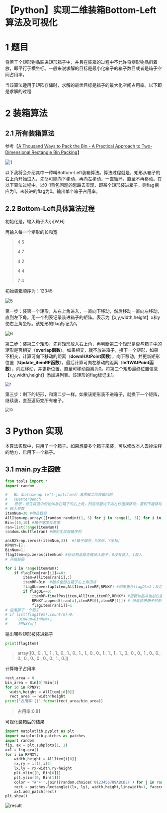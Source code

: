 # 【Python】实现二维装箱Bottom-Left算法及可视化

# 1 题目

将若干个矩形物品装进矩形箱子中，并且在装箱的过程中不允许将矩形物品斜着放，即平行于横坐标。一般来说求解的目标是最小化箱子的箱子数目或者是箱子空间占用率。

当该算法适用于矩阵存储时，求解的最优目标是箱子的最大化空间占用率。以下即是求解的过程

# 2 装箱算法

## 2.1  所有装箱算法

参考【[A Thousand Ways to Pack the Bin - A Practical Approach to Two-Dimensional Rectangle Bin Packing](http://pds25.egloos.com/pds/201504/21/98/RectangleBinPack.pdf)】

![1](https://img-blog.csdnimg.cn/c93482726ec6406db7f96a7bfdc55809.png?x-oss-process=image/watermark,type_d3F5LXplbmhlaQ,shadow_50,text_Q1NETiBAQmV0dGVyIEJlbmNo,size_20,color_FFFFFF,t_70,g_se,x_16#pic_center)

以下我将会介绍其中一种叫Bottom-Left装箱算法。算法过程就是，矩形从箱子的右上角开始进入，先尽可能向下移动，再向左移动，一直循环，直至不再移动。在以下算法过程中，以0-1背包问题的思路去实现，即某个矩形装进箱子，则flag相应为1，未装进的flag为0。输出单个箱子占用率。

## 2.2 Bottom-Left具体算法过程

初始化是，输入箱子大小[W,H]

再输入每一个矩形的长和宽

> 4 5
>
> 4 7
>
> 4 2
>
> 4 4
>
> 7 4



初始装箱顺序为：12345

![5](https://img-blog.csdnimg.cn/93c275d9f352482d99c729f544673fa1.png#pic_center)

第一步：装第一个矩形，从右上角进入，一直向下移动，然后移动一直向左移动，直到左下角。用一个列表记录装进箱子的矩阵。表示为【x,y,width,height】x和y使右上角坐标。该矩形的flag标记为1。

![6](https://img-blog.csdnimg.cn/8f89b8fcb0b84cd8bec6682abb85621d.png?x-oss-process=image/watermark,type_d3F5LXplbmhlaQ,shadow_50,text_Q1NETiBAQmV0dGVyIEJlbmNo,size_20,color_FFFFFF,t_70,g_se,x_16#pic_center)

第二步：装第二个矩形，先将矩形放入右上角，再判断第二个矩形是否与箱子中的矩形是否相交（**overlap函数**）。如果相交，就不放进箱子，换下一个矩形，如果不相交，计算可向下移动的距离（**downHAtPoint函数**），向下移动，并更新矩形位置（**Update_itemRP函数**），最后计算可向左移动的距离（**leftWAtPoint函数**），向左移动，并更新位置，直至可移动距离为0。将第二个矩形最终位置信息【x,y,width,height】添加进列表。该矩形的flag标记未1。

<img src="https://img-blog.csdnimg.cn/76c78c3c9ac84caeb9789347030765f2.png?x-oss-process=image/watermark,type_d3F5LXplbmhlaQ,shadow_50,text_Q1NETiBAQmV0dGVyIEJlbmNo,size_20,color_FFFFFF,t_70,g_se,x_16#pic_center" alt="7" style="zoom:80%;" />

第三步：剩下的矩形，和第二步一样。如果该矩形装不进箱子，就换下一个矩阵，继续装，直至遍历完所有箱子。

<img src="https://img-blog.csdnimg.cn/a26a5b9bf7cc4e8f9941506abbe7e98a.png?x-oss-process=image/watermark,type_d3F5LXplbmhlaQ,shadow_50,text_Q1NETiBAQmV0dGVyIEJlbmNo,size_15,color_FFFFFF,t_70,g_se,x_16#pic_center" alt="10" style="zoom:80%;" />



# 3 Python 实现

本算法实现中，只用了一个箱子。如果想要多个箱子来装，可以修改本人去掉注释的地方，启用下一个箱子。

## 3.1 main.py主函数

```python
from tools import *
import random

#   BL（bottom-up left-justified）法求解二位装箱问题
#   @BetterBench
#   思想：首先将选中的物体放在箱子的右上角，然后尽量向下向左作连续移动，直到不能移动为止
# 输入参数
itemNum=30 #物品数目
AllItem=np.array([[random.randint(1, 5) for j in range(1, 3)] for i in range(1,itemNum+1)])  #随机生成30个物品，[width,height]
Bin=[10,10] #箱子宽度与高度
ran=list(range(itemNum))
random.shuffle(ran) #随机生成装箱序列

ansBXY=np.zeros((itemNum,3))  #[箱子编号，X坐标，Y坐标]
RPNXY=[];
BinNum=1;
flagItem=np.zeros(itemNum) #标记物品是否被装入箱子，0没有装入，1装入
# 开始装箱

for i in range(itemNum):
    if flagItem[ran[i]]==0:
        item=AllItem[ran[i],:]
        itemRP=Bin  #起点全部在箱子右上角顶点
        flagOL=overlap(item,AllItem,itemRP,RPNXY) #如果重合flagOL=1；反之flagOL=0
        if flagOL==0:
            itemRP=finalPos(item,AllItem,itemRP,RPNXY) #更新物品从当前位置向下向左移动后到最终位置后右上角顶点坐标
            RPNXY.append([ran[i],itemRP[0],itemRP[1]]) # 记录装进箱子的矩形【ID,width,height】
            flagItem[ran[i]]=1
# 启用第下一个箱子
# if list(flagItem).count(0)>0:
#     BinNum=BinNum+1
#     RPNXY=[]
```

输出哪些矩形被装进箱子

```python
print(flagItem)
```

> array([0., 0., 1., 1., 1., 0., 1., 0., 1., 1., 0., 0., 1., 1., 1., 1., 0.,       0., 0., 1., 0., 0., 0., 0., 0., 0., 0., 0., 1., 0.])

计算箱子占用率

```python
rect_area = 0
bin_area = Bin[0]*Bin[1]
for id in RPNXY:
  width,height = AllItem[id[0]]
  rect_area += width*height
print('占用率:{}'.format(rect_area/bin_area))
```

> 占用率:0.81

可视化装箱后的结果

```python
import matplotlib.pyplot as plt
import matplotlib.patches as patches
import random
fig, ax = plt.subplots(1, 1)
ax1 = fig.gca()
for i in RPNXY:
    width,height = AllItem[i[0]]
    rx,ry = i[1],i[2]
    lx,ly = rx-width,ry-height
    plt.xlim((0, Bin[0]))
    plt.ylim((0, Bin[1]))
    color = "#"+''.join([random.choice('0123456789ABCDEF') for j in range(6)])
    rect = patches.Rectangle((lx, ly), width,height,linewidth=1, facecolor = color)
    ax1.add_patch(rect)
plt.show()
```

![result](https://img-blog.csdnimg.cn/43d7ff75a7b04326ab226edc1829b3eb.png?x-oss-process=image/watermark,type_d3F5LXplbmhlaQ,shadow_50,text_Q1NETiBAQmV0dGVyIEJlbmNo,size_11,color_FFFFFF,t_70,g_se,x_16#pic_center)

